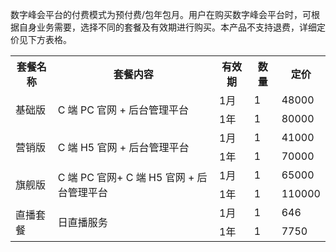 数字峰会平台的付费模式为预付费/包年包月。用户在购买数字峰会平台时，可根据自身业务需要，选择不同的套餐及有效期进行购买。本产品不支持退费，详细定价见下方表格。
<table>
    <tr>
        <th>套餐名称</th>
        <th>套餐内容</th>
				<th>有效期</th>
				<th>数量</th>
				<th>定价</th>
    </tr>
    <tr>
        <td rowspan="2">基础版</td>
        <td rowspan="2"> C 端 PC 官网 + 后台管理平台</td>
				<td> 1月</td>
				<td> 1</td>
				<td> 48000</td>
    </tr>
    <tr>
        <td>1年</td>
        <td>1</td>
				<td>80000</td>
    </tr>
		 <tr>
        <td rowspan="2">营销版</td>
        <td rowspan="2"> C 端 H5 官网 + 后台管理平台</td>
				<td> 1月</td>
				<td> 1</td>
				<td> 41000</td>
    </tr>
    <tr>
        <td>1年</td>
        <td>1</td>
				<td>70000</td>
    </tr>
		 <tr>
        <td rowspan="2">旗舰版</td>
        <td rowspan="2"> C 端 PC 官网+ C 端 H5 官网 + 后台管理平台</td>
				<td> 1月</td>
				<td> 1</td>
				<td> 65000</td>
    </tr>
    <tr>
        <td>1年</td>
        <td>1</td>
				<td>110000</td>
    </tr>
		<tr>
        <td rowspan="2">直播套餐</td>
        <td rowspan="2"> 日直播服务</td>
				<td> 1月</td>
				<td> 1</td>
				<td> 646</td>
    </tr>
    <tr>
        <td>1年</td>
        <td>1</td>
				<td>7750</td>
    </tr>
</table>


